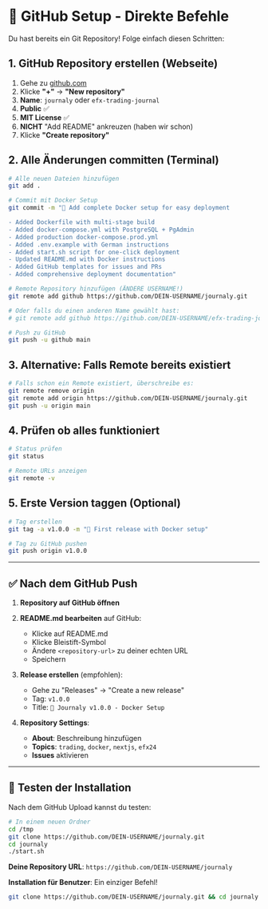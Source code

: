 # 🚀 GitHub Setup - Direkte Befehle

Du hast bereits ein Git Repository! Folge einfach diesen Schritten:

## 1. GitHub Repository erstellen (Webseite)

1. Gehe zu [github.com](https://github.com)
2. Klicke **"+"** → **"New repository"**
3. **Name**: `journaly` oder `efx-trading-journal`
4. **Public** ✅
5. **MIT License** ✅
6. **NICHT** "Add README" ankreuzen (haben wir schon)
7. Klicke **"Create repository"**

## 2. Alle Änderungen committen (Terminal)

```bash
# Alle neuen Dateien hinzufügen
git add .

# Commit mit Docker Setup
git commit -m "🐳 Add complete Docker setup for easy deployment

- Added Dockerfile with multi-stage build
- Added docker-compose.yml with PostgreSQL + PgAdmin
- Added production docker-compose.prod.yml
- Added .env.example with German instructions
- Added start.sh script for one-click deployment
- Updated README.md with Docker instructions
- Added GitHub templates for issues and PRs
- Added comprehensive deployment documentation"

# Remote Repository hinzufügen (ÄNDERE USERNAME!)
git remote add github https://github.com/DEIN-USERNAME/journaly.git

# Oder falls du einen anderen Name gewählt hast:
# git remote add github https://github.com/DEIN-USERNAME/efx-trading-journal.git

# Push zu GitHub
git push -u github main
```

## 3. Alternative: Falls Remote bereits existiert

```bash
# Falls schon ein Remote existiert, überschreibe es:
git remote remove origin
git remote add origin https://github.com/DEIN-USERNAME/journaly.git
git push -u origin main
```

## 4. Prüfen ob alles funktioniert

```bash
# Status prüfen
git status

# Remote URLs anzeigen
git remote -v
```

## 5. Erste Version taggen (Optional)

```bash
# Tag erstellen
git tag -a v1.0.0 -m "🚀 First release with Docker setup"

# Tag zu GitHub pushen
git push origin v1.0.0
```

---

## ✅ Nach dem GitHub Push

1. **Repository auf GitHub öffnen**
2. **README.md bearbeiten** auf GitHub:
   - Klicke auf README.md
   - Klicke Bleistift-Symbol
   - Ändere `<repository-url>` zu deiner echten URL
   - Speichern

3. **Release erstellen** (empfohlen):
   - Gehe zu "Releases" → "Create a new release"
   - Tag: `v1.0.0`
   - Title: `🚀 Journaly v1.0.0 - Docker Setup`

4. **Repository Settings**:
   - **About**: Beschreibung hinzufügen
   - **Topics**: `trading`, `docker`, `nextjs`, `efx24`
   - **Issues** aktivieren

---

## 🧪 Testen der Installation

Nach dem GitHub Upload kannst du testen:

```bash
# In einem neuen Ordner
cd /tmp
git clone https://github.com/DEIN-USERNAME/journaly.git
cd journaly
./start.sh
```

**Deine Repository URL**: `https://github.com/DEIN-USERNAME/journaly`

**Installation für Benutzer**: Ein einziger Befehl!
```bash
git clone https://github.com/DEIN-USERNAME/journaly.git && cd journaly && ./start.sh
``` 